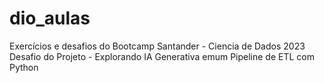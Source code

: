 # dio_aulas
Exercícios e desafios do Bootcamp Santander - Ciencia de Dados 2023  
Desafio do Projeto - Explorando IA Generativa emum Pipeline de ETL com Python

